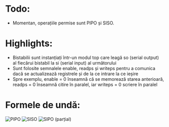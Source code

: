 # Todo:  
* Momentan, operațiile permise sunt PIPO și SISO.
# Highlights:  
* Bistabilii sunt instanțiați într-un modul top care leagă so (serial output) al fiecărui bistabil la si (serial input) al următorului
* Sunt folosite semnalele enable, readps și writeps pentru a comunica dacă se actualizează registrele și de la ce intrare la ce ieșire
* Spre exemplu, enable = 0 înseamnă că se memorează starea anterioară, readps = 0 înseamnă citire în paralel, iar writeps = 0 scriere în paralel
# Formele de undă:  
![PIPO](https://github.com/rarescolibaba/verilog/assets/72991062/3fc67412-5833-4073-9da9-7d1fb8dc0baa)
![SISO](https://github.com/rarescolibaba/verilog/assets/72991062/7901c1b2-cb54-4080-870f-5206b8697ae1)
![SIPO (parțial)](https://github.com/rarescolibaba/verilog/assets/72991062/5fe08453-5204-41cc-a5b8-e031d47f2546)
